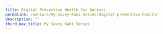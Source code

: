 ```yaml
---
title: Digital Preventive Health for Seniors
permalink: /seniors/My-Savvy-Kaki-Series/digital-preventive-health/
description: ""
third_nav_title: My Savvy Kaki Series
---
```

